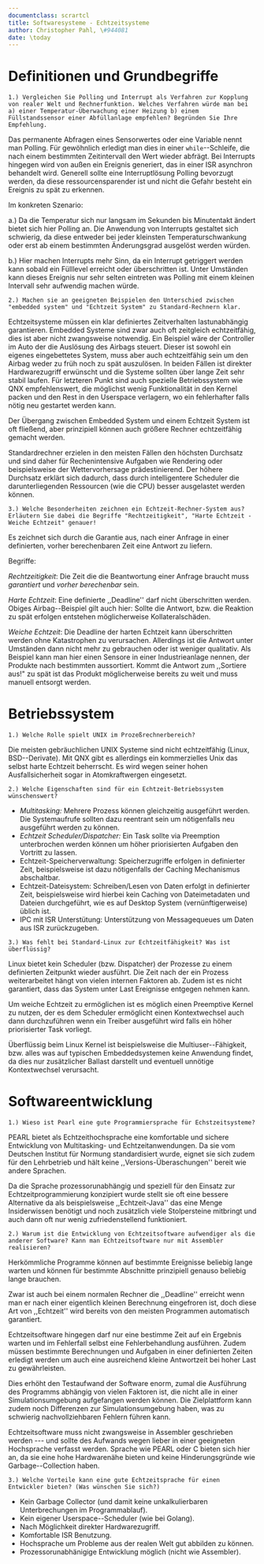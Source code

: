 ```yaml
---
documentclass: scrartcl
title: Softwaresysteme - Echtzeitsysteme
author: Christopher Pahl, \#944081
date: \today
---
```


# Definitionen und Grundbegriffe

`1.) Vergleichen Sie Polling und Interrupt als Verfahren zur Kopplung von realer
Welt und Rechnerfunktion. Welches Verfahren würde man bei
a) einer Temperatur-Überwachung einer Heizung
b) einem Füllstandssensor einer Abfüllanlage
empfehlen? Begründen Sie Ihre Empfehlung.`


Das permanente Abfragen eines Sensorwertes oder eine Variable nennt man Polling.
Für gewöhnlich erledigt man dies in einer `while`--Schleife, die nach einem
bestimmten Zeitintervall den Wert wieder abfrägt. Bei Interrupts hingegen wird
von außen ein Ereignis generiert, das in einer ISR asynchron behandelt wird. 
Generell sollte eine Interruptlösung Polling bevorzugt werden, da diese
ressourcensparender ist und nicht die Gefahr besteht ein Ereignis zu spät zu
erkennen.

Im konkreten Szenario:

a.) Da die Temperatur sich nur langsam im Sekunden bis Minutentakt ändert bietet
    sich hier Polling an. Die Anwendung von Interrupts gestaltet sich schwierig,
    da diese entweder bei jeder kleinsten Temperaturschwankung oder erst ab
    einem bestimmten Änderungsgrad ausgelöst werden würden. 

b.) Hier machen Interrupts mehr Sinn, da ein Interrupt getriggert werden kann
    sobald ein Fülllevel erreicht oder überschritten ist. Unter Umständen kann
    dieses Ereignis nur sehr selten eintreten was Polling mit einem kleinen
    Intervall sehr aufwendig machen würde.

`2.) Machen sie an geeigneten Beispielen den Unterschied zwischen "embedded
system" und "Echtzeit System" zu Standard-Rechnern klar.`

Echtzeitsysteme müssen ein klar definiertes Zeitverhalten lastunabhängig
garantieren. Embedded Systeme sind zwar auch oft zeitgleich echtzeitfähig, dies
ist aber nicht zwangsweise notwendig. Ein Beispiel wäre der Controller im Auto
der die Auslösung des Airbags steuert. Dieser ist sowohl ein eigenes
eingebettetes System, muss aber auch echtzeitfähig sein um den Airbag weder zu
früh noch zu spät auszulösen. In beiden Fällen ist direkter Hardwarezugriff
erwünscht und die Systeme sollten über lange Zeit sehr stabil laufen. 
Für letzteren Punkt sind auch spezielle Betriebssystem wie QNX empfehlenswert,
die möglichst wenig Funktionalität in den Kernel packen und den Rest in den
Userspace verlagern, wo ein fehlerhafter falls nötig neu gestartet werden kann.

Der Übergang zwischen Embedded System und einem Echtzeit System ist oft
fließend, aber prinzipiell können auch größere Rechner echtzeitfähig gemacht
werden. 

Standardrechner erzielen in den meisten Fällen den höchsten Durchsatz und sind
daher für Rechenintensive Aufgaben wie Rendering oder beispielsweise der
Wettervorhersage prädestinierend. Der höhere Durchsatz erklärt sich dadurch,
dass durch intelligentere Scheduler die darunterliegenden Ressourcen (wie die
CPU) besser ausgelastet werden können.

`3.) Welche Besonderheiten zeichnen ein Echtzeit-Rechner-System aus? Erläutern
Sie dabei die Begriffe "Rechtzeitigkeit", "Harte Echtzeit - Weiche Echtzeit"
genauer!`


Es zeichnet sich durch die Garantie aus, nach einer Anfrage in einer
definierten, vorher berechenbaren Zeit eine Antwort zu liefern.

Begriffe:

*Rechtzeitigkeit*: Die Zeit die die Beantwortung einer Anfrage braucht muss
*garantiert* und *vorher berechenbar* sein.

*Harte Echtzeit*: Eine definierte ,,Deadline'' darf nicht überschritten werden.
Obiges Airbag--Beispiel gilt auch hier: Sollte die Antwort, bzw. die Reaktion zu
spät erfolgen entstehen möglicherweise Kollateralschäden. 

*Weiche Echtzeit*: Die Deadline der harten Echtzeit kann überschritten werden
ohne Katastrophen zu verursachen. Allerdings ist die Antwort unter Umständen
dann nicht mehr zu gebrauchen oder ist weniger qualitativ. Als Beispiel kann man
hier einen Sensore in einer Industrieanlage nennen, der Produkte nach bestimmten
aussortiert. Kommt die Antwort zum ,,Sortiere aus!" zu spät ist das Produkt
möglicherweise bereits zu weit und muss manuell entsorgt werden.

# Betriebssystem

`1.) Welche Rolle spielt UNIX im Prozeßrechnerbereich?`

Die meisten gebräuchlichen UNIX Systeme sind nicht echtzeitfähig (Linux,
BSD--Derivate). Mit QNX gibt es allerdings ein kommerzielles Unix das selbst
harte Echtzeit beherrscht. Es wird wegen seiner hohen Ausfallsicherheit sogar in
Atomkraftwergen eingesetzt.

`2.) Welche Eigenschaften sind für ein Echtzeit-Betriebssystem wünschenswert?`


* *Multitasking:* Mehrere Prozess können gleichzeitig ausgeführt werden. Die
  Systemaufrufe sollten dazu reentrant sein um nötigenfalls neu ausgeführt
  werden zu können.
* *Echtzeit Scheduler/Dispatcher:* Ein Task sollte via Preemption unterbrochen
  werden können um höher priorisierten Aufgaben den Vortritt zu lassen.
* Echtzeit-Speicherverwaltung: Speicherzugriffe erfolgen in definierter Zeit,
  beispielsweise ist dazu nötigenfalls der Caching Mechanismus abschaltbar.
* Echtzeit-Dateisystem: Schreiben/Lesen von Daten erfolgt in definierter Zeit,
  beispielsweise wird hierbei kein Caching von Dateimetadaten und Dateien
  durchgeführt, wie es auf Desktop System (vernünftigerweise) üblich ist.
* IPC mit ISR Unterstütung: Unterstützung von Messagequeues um Daten aus ISR
  zurückzugeben.

``3.) Was fehlt bei Standard-Linux zur Echtzeitfähigkeit? Was ist überflüssig? ``

Linux bietet kein Scheduler (bzw. Dispatcher) der Prozesse zu einem definierten
Zeitpunkt wieder ausführt. Die Zeit nach der ein Prozess weiterarbeitet hängt
von vielen internen Faktoren ab. Zudem ist es nicht garantiert, dass das System
unter Last Ereignisse entgegen nehmen kann.

Um weiche Echtzeit zu ermöglichen ist es möglich einen Preemptive Kernel zu
nutzen, der es dem Scheduler ermöglicht einen Kontextwechsel auch dann
durchzuführen wenn ein Treiber ausgeführt wird falls ein höher priorisierter 
Task vorliegt. 

Überflüssig beim Linux Kernel ist beispielsweise die Multiuser--Fähigkeit,
bzw. alles was auf typischen Embeddedsystemen keine Anwendung findet, da dies
nur zusätzlicher Ballast darstellt und eventuell unnötige Kontextwechsel verursacht.

# Softwareentwicklung

`1.) Wieso ist Pearl eine gute Programmiersprache für Echstzeitsysteme?`

PEARL bietet als Echtzeithochsprache eine komfortable und sichere Entwicklung
von Multitasking- und Echtzeitanwendungen. Da sie vom Deutschen Institut für
Normung standardisiert wurde, eignet sie sich zudem für den Lehrbetrieb und hält
keine ,,Versions-Überaschungen'' bereit wie andere Sprachen.

Da die Sprache prozessorunabhängig und speziell für den Einsatz zur
Echtzeitprogrammierung konzipiert wurde stellt sie oft eine bessere Alternative
da als beispielsweise ,,Echtzeit-Java'' das eine Menge Insiderwissen benötigt
und noch zusätzlich viele Stolpersteine mitbringt und auch dann oft nur wenig
zufriedenstellend funktioniert.

`2.) Warum ist die Entwicklung von Echtzeitsoftware aufwendiger als die anderer
Software? Kann man Echtzeitsoftware nur mit Assembler realisieren?`

Herkömmliche Programme können auf bestimmte Ereignisse beliebig lange warten und
können für bestimmte Abschnitte prinzipiell genauso beliebig lange brauchen.

Zwar ist auch bei einem normalen Rechner die ,,Deadline'' erreicht wenn man er
nach einer eigentlich kleinen Berechnung eingefroren ist, doch diese Art von
,,Echtzeit'' wird bereits von den meisten Programmen automatisch garantiert.

Echtzeitsoftware hingegen darf nur eine bestimme Zeit auf ein Ergebnis warten
und im Fehlerfall selbst eine Fehlerbehandlung ausführen. Zudem müssen bestimmte
Berechnungen und Aufgaben in einer definierten Zeiten erledigt werden um auch
eine ausreichend kleine Antwortzeit bei hoher Last zu gewährleisten.

Dies erhöht den Testaufwand der Software enorm, zumal die Ausführung des
Programms abhängig von vielen Faktoren ist, die nicht alle in einer
Simulationsumgebung aufgefangen werden können. Die Zielplattform kann zudem noch
Differenzen zur Simulationsumgebung haben, was zu schwierig nachvollziehbaren
Fehlern führen kann.

Echtzeitsoftware muss nicht zwangsweise in Assembler geschrieben werden --- und
sollte des Aufwands wegen lieber in einer geeigneten Hochsprache verfasst
werden. Sprache wie PEARL oder C bieten sich hier an, da sie eine hohe
Hardwarenähe bieten und keine Hinderungsgründe wie Garbage--Collection haben.

`3.) Welche Vorteile kann eine gute Echtzeitsprache für einen Entwickler bieten?
(Was wünschen Sie sich?)` 

* Kein Garbage Collector (und damit keine unkalkulierbaren Unterbrechungen im
  Programmablauf).
* Kein eigener Userspace--Scheduler (wie bei Golang).
* Nach Möglichkeit direkter Hardwarezugriff.
* Komfortable ISR Benutzung.
* Hochsprache um Probleme aus der realen Welt gut abbilden zu können.
* Prozessorunabhänigige Entwicklung möglich (nicht wie Assembler).
